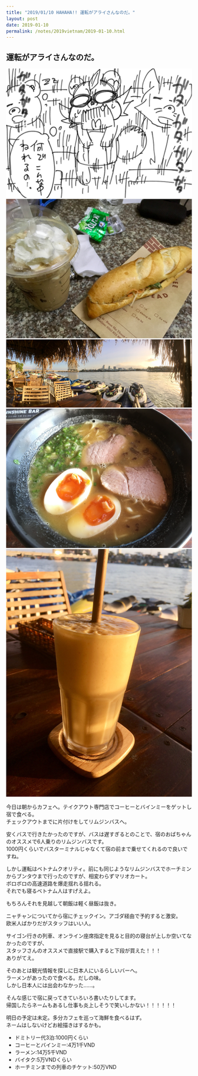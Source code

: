 ```yaml
---
title: "2019/01/10 HAHAHA!! 運転がアライさんなのだ。"
layout: post
date: 2019-01-10
permalink: /notes/2019vietnam/2019-01-10.html
---
```


## 運転がアライさんなのだ。

![ニャチャン](images/69.jpeg "ニャチャン") 
![ニャチャン](images/70.jpeg "ニャチャン") 
![ニャチャン](images/71.jpeg "ニャチャン") 
![ニャチャン](images/72.jpeg "ニャチャン") 
![ニャチャン](images/73.jpeg "ニャチャン") 

今日は朝からカフェへ。テイクアウト専門店でコーヒーとバインミーをゲットし宿で食べる。  
チェックアウトまでに片付けをしてリムジンバスへ。  
  
安くバスで行きたかったのですが、バスは遅すぎるとのことで、宿のおばちゃんのオススメで6人乗りのリムジンバスです。  
1000円くらいでバスターミナルじゃなくて宿の前まで乗せてくれるので良いですね。  
  
しかし運転はベトナムクオリティ。前にも同じようなリムジンバスでホーチミンからブンタウまで行ったのですが、相変わらずマリオカート。  
ボロボロの高速道路を爆走揺れる揺れる。  
それでも寝るベトナム人はすげえよ。  
  
もちろんそれを見越して朝飯は軽く昼飯は抜き。  
  
ニャチャンについてから宿にチェックイン。アゴダ経由で予約すると激安。  
欧米人ばかりだがスタッフはいい人。  
  
サイゴン行きの列車、オンライン座席指定を見ると目的の寝台が上しか空いてなかったのですが、  
スタッフさんのオススメで直接駅で購入すると下段が買えた！！！  
ありがてえ。  
  
そのあとは観光情報を探しに日本人にいるらしいバーへ。  
ラーメンがあったので食べる。だしの味。  
しかし日本人には出会わなかった……。  
  
そんな感じで宿に戻ってきていろいろ書いたりしてます。  
帰国したらネームもあるし仕事も炎上しそうで笑いしかない！！！！！！  
  
明日の予定は未定。多分カフェを巡って海鮮を食べるはず。  
ネームはしないけどお絵描きはするかも。  


- ドミトリー代3泊:1000円くらい
- コーヒーとバインミー:4万1千VND
- ラーメン:14万5千VND
- バイタク:5万VNDくらい
- ホーチミンまでの列車のチケット:50万VND